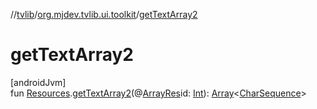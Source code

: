 //[tvlib](../../index.md)/[org.mjdev.tvlib.ui.toolkit](index.md)/[getTextArray2](get-text-array2.md)

# getTextArray2

[androidJvm]\
fun [Resources](https://developer.android.com/reference/kotlin/android/content/res/Resources.html).[getTextArray2](get-text-array2.md)(@[ArrayRes](https://developer.android.com/reference/kotlin/androidx/annotation/ArrayRes.html)id: [Int](https://kotlinlang.org/api/latest/jvm/stdlib/kotlin/-int/index.html)): [Array](https://kotlinlang.org/api/latest/jvm/stdlib/kotlin/-array/index.html)&lt;[CharSequence](https://kotlinlang.org/api/latest/jvm/stdlib/kotlin/-char-sequence/index.html)&gt;
